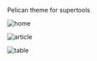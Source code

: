 Pelican theme for supertools

![home](https://raw.githubusercontent.com/seqyuan/elegent-seqyuan/master/home.png)


![article](https://raw.githubusercontent.com/seqyuan/elegent-seqyuan/master/pill.png)


![table](https://raw.githubusercontent.com/seqyuan/elegent-seqyuan/master/table.png)




